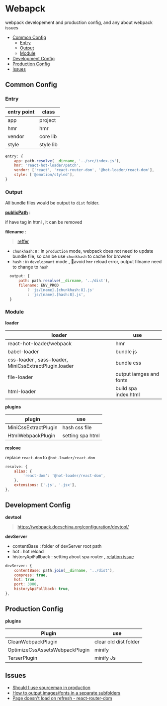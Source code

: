 # Webapck  <!-- omit in toc -->
webpack developement and production config, and any about webpack issues

- [Common Config](#common-config)
  - [Entry](#entry)
  - [Output](#output)
  - [Module](#module)
- [Development Config](#development-config)
- [Production Config](#production-config)
- [Issues](#issues)
  
## Common Config 

### Entry
| entry point | class     |
| ----------- | --------- |
| app         | project   |
| hmr         | hmr       |
| vendor      | core lib  |
| style       | style lib |

```js
entry: {
    app: path.resolve(__dirname, '../src/index.js'),
    hmr: 'react-hot-loader/patch',
    vendor: ['react', 'react-router-dom', '@hot-loader/react-dom'],
    style: ['@emotion/styled'],
}
```
### Output

All bundle files would be output to `dist` folder.

**[publicPath](https://webpack.js.org/configuration/output/#outputpublicpath)** : 

if have <base> tag in html , it can be removed

**filename** : 
> [reffer](https://ithelp.ithome.com.tw/articles/10200454)

- `chunkhash:8` : in `production` mode, webpack does not need to update bundle file, so can be use `chunkhash` to cache for browser
- `hash` : in `developmant` mode , avoid `hmr` reload error, output filname need to change to `hash`
  
```js    
  output: {
      path: path.resolve(__dirname, '../dist'),
      filename: ENV_PROD
          ? 'js/[name].[chunkhash:8].js'
          : 'js/[name].[hash:8].js',
  }
```
### Module

**loader**

| loader                                                | use                     |
| ----------------------------------------------------- | ----------------------- |
| react-hot-loader/webpack                              | hmr                     |
| babel-loader                                          | bundle js               |
| css-loader , sass-loader, MiniCssExtractPlugin.loader | bundle css              |
| file-loader                                           | output iamges and fonts |
| html-loader                                           | build spa index.html    |

**plugins**

| plugin               | use              |
| -------------------- | ---------------- |
| MiniCssExtractPlugin | hash css file    |
| HtmlWebpackPlugin    | setting spa html |

**[reslove](https://webpack.docschina.org/configuration/resolve/)**

replace `react-dom` to `@hot-loader/react-dom`

```js
resolve: {
    alias: {
        'react-dom': '@hot-loader/react-dom',
    },
    extensions: ['.js', '.jsx'],
},
```


## Development Config

**devtool**
> https://webpack.docschina.org/configuration/devtool/

**devServer**
- contentBase : folder of devServer root path
- hot : hot reload
- historyApiFallback : setting about spa router , [relation issue](https://stackoverflow.com/questions/51566221/page-doesnt-load-on-refresh-react-router-dom)

```js
devServer: {
    contentBase: path.join(__dirname, '../dist'),
    compress: true,
    hot: true,
    port: 3000,
    historyApiFallback: true,
},
```

## Production Config

**plugins**

| Plugin                         | use                   |
| ------------------------------ | --------------------- |
| CleanWebpackPlugin             | clear old dist folder |
| OptimizeCssAssetsWebpackPlugin | minify                  |
| TerserPlugin                   | minify Js             |


## Issues

- [Should I use sourcemap in production](https://css-tricks.com/should-i-use-source-maps-in-production/) 
- [How to output images/fonts in a separate subfolders](https://stackoverflow.com/questions/33058964/configure-webpack-to-output-images-fonts-in-a-separate-subfolders)  
- [Page doesn't load on refresh - react-router-dom](https://stackoverflow.com/questions/51566221/page-doesnt-load-on-refresh-react-router-dom)